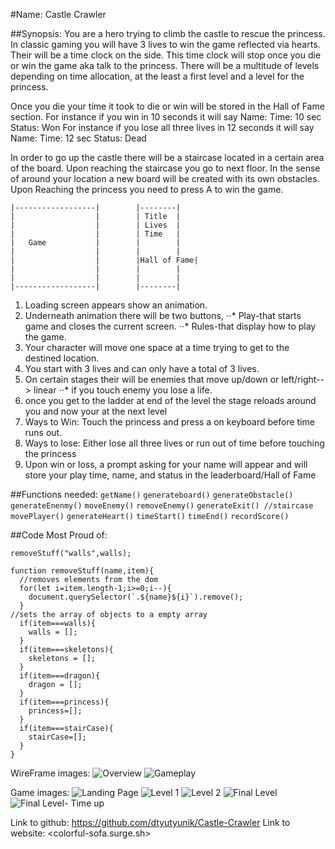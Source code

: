 #Name: Castle Crawler

##Synopsis:
You are a hero trying to climb the castle to rescue the princess.
In classic gaming you will have 3 lives to win the game reflected via hearts.
Their will be a time clock on the side. This time clock will stop once you die or win the game aka talk to the princess.
There will be a multitude of levels depending on time allocation, at the least a first level and a level for the princess.

Once you die your time it took to die or win will be stored in the Hall of Fame section.
For instance if you win in 10 seconds it will say Name: Time: 10 sec Status: Won
For instance if you lose all three lives in 12 seconds it will say Name: Time: 12 sec Status: Dead

In order to go up the castle there will be a staircase located in a certain area of the board.
Upon reaching the staircase you go to next floor. In the sense of around your location a new board will be created with its own obstacles. Upon Reaching the princess you need to press A to win the game.

```
|------------------|        |--------|
|                  |        | Title  |
|                  |        | Lives  |
|                  |        | Time   |
|   Game           |        |        |
|                  |        |        |
|                  |        |Hall of Fame|
|                  |        |        |
|                  |        |        |
|------------------|        |--------|
```
1. Loading screen appears show an animation.
2. Underneath animation there will be two buttons,
  ⋅⋅* Play-that starts game and closes the current screen.
    ⋅⋅* Rules-that display how to play the game.
3. Your character will move one space at a time trying to get to the destined location.
4. You start with 3 lives and can only have a total of 3 lives.
5. On certain stages their will be enemies that move up/down or left/right--> linear
    ⋅⋅* if you touch enemy you lose a life.
6. once you get to the ladder at end of the level the stage reloads around you and now your at the next level
7. Ways to Win: Touch the princess and press a on keyboard before time runs out.
8. Ways to lose: Either lose all three lives or run out of time before touching the princess
9. Upon win or loss, a prompt asking for your name will appear and will store your play time, name, and status in the leaderboard/Hall of Fame

##Functions needed:
`getName()`
`generateboard()`
`generateObstacle()`
`generateEnenmy()`
`moveEnemy()`
`removeEnemy()`
`generateExit() //staircase`
`movePlayer()`
`generateHeart()`
`timeStart()`
`timeEnd()`
`recordScore()`

##Code Most Proud of:
```
removeStuff("walls",walls);

function removeStuff(name,item){
  //removes elements from the dom
  for(let i=item.length-1;i>=0;i--){
    document.querySelector(`.${name}${i}`).remove();
  }
//sets the array of objects to a empty array
  if(item===walls){
    walls = [];
  }
  if(item===skeletons){
    skeletons = [];
  }
  if(item===dragon){
    dragon = [];
  }
  if(item===princess){
    princess=[];
  }
  if(item===stairCase){
    stairCase=[];
  }
}
```

WireFrame images:
![Overview](Overview.JPG)
![Gameplay](Gameplay.JPG)

Game images:
![Landing Page](Landing-Page.PNG)
![Level 1](Level1.PNG)
![Level 2](Level2.PNG)
![Final Level](Final-Level.PNG)
![Final Level- Time up](Time-Up.PNG)

Link to github: <https://github.com/dtyutyunik/Castle-Crawler>
Link to website: <colorful-sofa.surge.sh>
